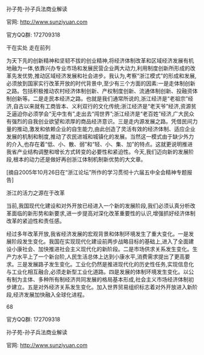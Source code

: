 孙子苑-孙子兵法商业解读

官网: http://www.sunziyuan.com

官方QQ群: 172709318

干在实处 走在前列

为天下先的创新精神和坚韧不拔的创业精神,将经济体制改革和区域经济发展有机地融为一体,依靠兴办专业市场和发展民营企业两大动力,利用制度创新所形成的改革先发优势,推动区域经济发展和社会进步。我认为,考察“浙江模式”的形成和发展,必须放到国家实行改革开放的时代背景中,至少有三个方面的因素:一是走体制创新之路。包括积极推动农村经济体制创新、产权制度创新、流通体制创新、投融资体制创新等。二是走民本经济之路。也就是我们通常所说的,浙江经济是“老祖宗”经济,自古以来就有工商皆本、义利双行的文化传统;浙江经济是“老天爷”经济,资源贫乏逼迫你必须学会“无中生有”,走出去“闯世界”;浙江经济是“老百姓”经济,广大民众有强烈的自我创业欲望和浓厚的商品经济意识。三是走内源发展之路。凭借民间力量的推动,激发和依赖企业的自生能力,由此创造了灵活有效的经济体制、适应企业发展的机制和制度,推动了农民进城和城镇化的发展。当然这一模式由于缺少外力的介入,也存在着“低、小、散、弱”和“轻、小、集、加”的特点。这就更说明推进我省产业结构调整和增长方式转变的必要性和紧迫性。今天,我们迈向新的发展阶段,根本的动力还是做好再创浙江体制机制新优势的大文章。

[摘自2005年10月26日在“浙江论坛”所作的学习贯彻十六届五中全会精神专题报告]

浙江的活力之源在于改革

当前,我国现代化建设和对外开放已经进入一个新的发展阶段,我们必须认真分析改革面临的新形势和新要求,进一步提高对深化改革重要性的认识,增强抓好经济体制改革的紧迫性和责任感。

经过多年改革开放,我省经济发展的宏观背景和体制环境发生了重大变化。一是发展阶段发生变化。我国在实现现代化建设前两步战略目标的基础上,进入了全面建设小康社会、加快推进社会主义现代化的新阶段。二是市场供求关系发生变化。生产力水平上了一个新台阶,人民生活总体上达到小康水平,消费需求提出了更高要求。三是发展路子发生变化。工业化仍然是推进现代化的历史性任务,实现信息化与工业化相互融合,必须走新型工业化道路。四是发展的体制环境发生变化。以公有制为主体、多种所有制经济共同发展的格局基本形成,社会主义市场经济体制初步建立。五是对外经济关系发生变化。加入世界贸易组织标志着对外开放进入新阶段,经济发展加快融入全球化进程。

68

官方QQ群: 172709318

孙子苑-孙子兵法商业解读

官网: http://www.sunziyuan.com